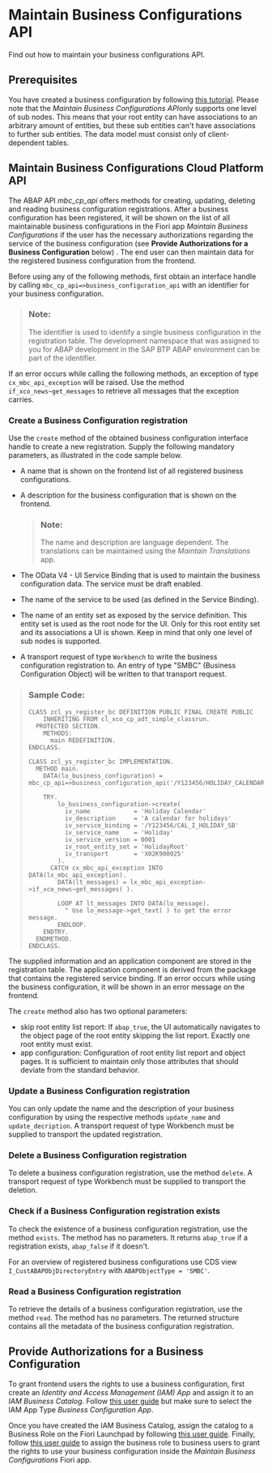 <!-- loio508d406ac92043dba95f694144803c26 -->

# Maintain Business Configurations API

Find out how to maintain your business configurations API.



<a name="loio508d406ac92043dba95f694144803c26__section_ygr_l3x_clb"/>

## Prerequisites

You have created a business configuration by following [this tutorial](https://developers.sap.com/mission.abap-dev-factory-calendar.html). Please note that the *Maintain Business Configurations API*only supports one level of sub nodes. This means that your root entity can have associations to an arbitrary amount of entities, but these sub entities can't have associations to further sub entities. The data model must consist only of client-dependent tables.



<a name="loio508d406ac92043dba95f694144803c26__section_qhs_hjx_clb"/>

## Maintain Business Configurations Cloud Platform API

The ABAP API *mbc\_cp\_api* offers methods for creating, updating, deleting and reading business configuration registrations. After a business configuration has been registered, it will be shown on the list of all maintainable business configurations in the Fiori app *Maintain Business Configurations* if the user has the necessary authorizations regarding the service of the business configuration \(see **Provide Authorizations for a Business Configuration** below\) . The end user can then maintain data for the registered business configuration from the frontend.

Before using any of the following methods, first obtain an interface handle by calling `mbc_cp_api=>business_configuration_api` with an identifier for your business configuration.

> ### Note:  
> The identifier is used to identify a single business configuration in the registration table. The development namespace that was assigned to you for ABAP development in the SAP BTP ABAP environment can be part of the identifier.

If an error occurs while calling the following methods, an exception of type `cx_mbc_api_exception` will be raised. Use the method `if_xco_news~get_messages` to retrieve all messages that the exception carries.



### Create a Business Configuration registration

Use the `create` method of the obtained business configuration interface handle to create a new registration. Supply the following mandatory parameters, as illustrated in the code sample below.

-   A name that is shown on the frontend list of all registered business configurations.

-   A description for the business configuration that is shown on the frontend.

    > ### Note:  
    > The name and description are language dependent. The translations can be maintained using the *Maintain Translations* app.

-   The OData V4 - UI Service Binding that is used to maintain the business configuration data. The service must be draft enabled.

-   The name of the service to be used \(as defined in the Service Binding\).

-   The name of an entity set as exposed by the service definition. This entity set is used as the root node for the UI. Only for this root entity set and its associations a UI is shown. Keep in mind that only one level of sub nodes is supported.

-   A transport request of type `Workbench` to write the business configuration registration to. An entry of type "SMBC" \(Business Configuration Object\) will be written to that transport request.


> ### Sample Code:  
> ```lang-abap
> CLASS zcl_ys_register_bc DEFINITION PUBLIC FINAL CREATE PUBLIC
>     INHERITING FROM cl_xco_cp_adt_simple_classrun.
>   PROTECTED SECTION.
>     METHODS:
>       main REDEFINITION.
> ENDCLASS.
> 
> CLASS zcl_ys_register_bc IMPLEMENTATION.
>   METHOD main.
>     DATA(lo_business_configuration) = mbc_cp_api=>business_configuration_api('/Y123456/HOLIDAY_CALENDAR').
> 
>     TRY.
>         lo_business_configuration->create(
>           iv_name            = 'Holiday Calendar'
>           iv_description     = 'A calendar for holidays'
>           iv_service_binding = '/Y123456/CAL_I_HOLIDAY_SB'
>           iv_service_name    = 'Holiday'
>           iv_service_version = 0001
>           iv_root_entity_set = 'HolidayRoot'
>           iv_transport       = 'X02K900025'
>         ).
>       CATCH cx_mbc_api_exception INTO DATA(lx_mbc_api_exception).
>         DATA(lt_messages) = lx_mbc_api_exception->if_xco_news~get_messages( ).
> 
>         LOOP AT lt_messages INTO DATA(lo_message).
>           " Use lo_message->get_text( ) to get the error message.
>         ENDLOOP.
>     ENDTRY.
>   ENDMETHOD.
> ENDCLASS.
> 
> ```

The supplied information and an application component are stored in the registration table. The application component is derived from the package that contains the registered service binding. If an error occurs while using the business configuration, it will be shown in an error message on the frontend.

The `create` method also has two optional parameters:

-   skip root entity list report: If `abap_true`, the UI automatically navigates to the object page of the root entity skipping the list report. Exactly one root entity must exist.
-   app configuration: Configuration of root entity list report and object pages. It is sufficient to maintain only those attributes that should deviate from the standard behavior.



### Update a Business Configuration registration

You can only update the name and the description of your business configuration by using the respective methods `update_name` and `update_decription`. A transport request of type Workbench must be supplied to transport the updated registration.



### Delete a Business Configuration registration

To delete a business configuration registration, use the method `delete`. A transport request of type Workbench must be supplied to transport the deletion.



### Check if a Business Configuration registration exists

To check the existence of a business configuration registration, use the method `exists`. The method has no parameters. It returns `abap_true` if a registration exists, `abap_false` if it doesn't.

For an overview of registered business configurations use CDS view `I_CustABAPObjDirectoryEntry` with `ABAPObjectType = 'SMBC'`.



### Read a Business Configuration registration

To retrieve the details of a business configuration registration, use the method `read`. The method has no parameters. The returned structure contains all the metadata of the business configuration registration.



<a name="loio508d406ac92043dba95f694144803c26__section_pyj_gsx_clb"/>

## Provide Authorizations for a Business Configuration

To grant frontend users the rights to use a business configuration, first create an *Identity and Access Management \(IAM\) App* and assign it to an *IAM Business Catalog*. Follow [this user guide](https://help.sap.com/viewer/5371047f1273405bb46725a417f95433/Cloud/en-US/032faaf4f9184484ba9295c81756e831.html) but make sure to select the IAM App Type *Business Configuration App*.

Once you have created the IAM Business Catalog, assign the catalog to a Business Role on the Fiori Launchpad by following [this user guide](https://help.sap.com/viewer/65de2977205c403bbc107264b8eccf4b/Cloud/en-US/8980ad05330b4585ab96a8e09cef4688.html). Finally, follow [this user guide](https://help.sap.com/viewer/65de2977205c403bbc107264b8eccf4b/Cloud/en-US/e40e710321c74f28916affa9ae984bce.html) to assign the business role to business users to grant the rights to use your business configuration inside the *Maintain Business Configurations* Fiori app.


